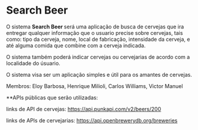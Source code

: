 # Search Beer
O sistema <b>Search Beer </b> será uma aplicação de busca de cervejas que ira entregar qualquer informação que o usuario precise sobre cervejas, tais como: tipo da cerveja, nome, local de fabricação, intensidade da cerveja, e até alguma comida que combine com a cerveja indicada.

O sistema também poderá indicar cervejas ou cervejarias de acordo com a localidade do úsuario.

O sistema visa ser um aplicação simples e útil para os amantes de cervejas.

Membros: Eloy Barbosa, Henrique Milioli, Carlos Williams, Victor Manuel

**APIs públicas que serão utilizadas:

links de API de cervejas:
https://api.punkapi.com/v2/beers/200


links de APIs de cervejarias:
https://api.openbrewerydb.org/breweries
